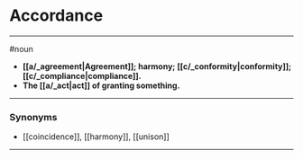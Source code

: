 # Accordance
---
#noun
- **[[a/_agreement|Agreement]]; harmony; [[c/_conformity|conformity]]; [[c/_compliance|compliance]].**
- **The [[a/_act|act]] of granting something.**
---
### Synonyms
- [[coincidence]], [[harmony]], [[unison]]
---
